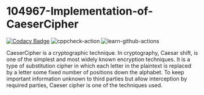 # 104967-Implementation-of-CaeserCipher

[![Codacy Badge](https://api.codacy.com/project/badge/Grade/b58433d72aaa4896bdfb4d1e83221090)](https://app.codacy.com/gh/stepin-104967/104967-Implementation-of-CaeserCipher?utm_source=github.com&utm_medium=referral&utm_content=stepin-104967/104967-Implementation-of-CaeserCipher&utm_campaign=Badge_Grade)
![cppcheck-action](https://github.com/stepin-104967/104967-Implementation-of-CaeserCipher/workflows/cppcheck-action/badge.svg)
![learn-github-actions](https://github.com/stepin-104967/104967-Implementation-of-CaeserCipher/workflows/learn-github-actions/badge.svg)

CaeserCipher is a cryptographic technique. 
In cryptography, Caesar shift, is one of the simplest and most widely known encryption techniques. 
It is a type of substitution cipher in which each letter in the plaintext is replaced by a letter some fixed number of positions down the alphabet.
To keep important information unknown to third parties but allow interception by required parties, Caeser cipher is one of the techniques used. 
